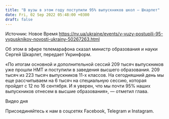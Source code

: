 ```yaml
---
title: "В вузы в этом году поступили 95% выпускников школ — Шкарлет"
date: Fri, 02 Sep 2022 05:48:00 +0300
draft: false
---
```

Источник: Новое Время https://nv.ua/ukraine/events/v-vuzy-postupili-95-vypusknikov-novosti-ukrainy-50267263.html


Об этом в эфире телемарафона сказал министр образования и науки Сергей Шкарлет, передает Укринформ.

«По итогам основной и дополнительной сессий 209 тысяч выпускников уже прошли НМТ и поступили в заведения высшего образования. 209 тысяч из 223 тысяч выпускников 11-х классов. На сегодняшний день мы еще рассчитываем на 6 тысяч на специальную сессию, которая пройдет с 12 по 16 сентября. И я уверен, что мы почти 95% наших выпускников отнесем в высшие образования», — отметил глава.

 Видео дня   

Присоединяйтесь к нам в соцсетях Facebook, Telegram и Instagram.
